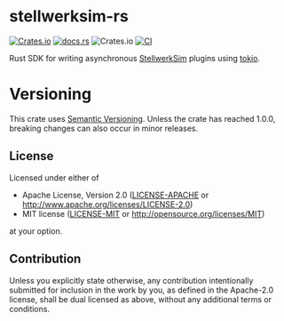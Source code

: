 # stellwerksim-rs

[![Crates.io](https://img.shields.io/crates/v/stellwerksim?style=flat-square)](https://crates.io/stellwerksim)
[![docs.rs](https://img.shields.io/docsrs/stellwerksim?style=flat-square)](https://docs.rs/stellwerksim)
![Crates.io](https://img.shields.io/crates/l/stellwerksim?style=flat-square)
[![CI](https://github.com/NyCodeGHG/stellwerksim-rs/workflows/CI/badge.svg)](https://github.com/NyCodeGHG/stellwerksim-rs/actions?query=workflow%3ACI)

Rust SDK for writing asynchronous [StellwerkSim](https://doku.stellwerksim.de/doku.php?id=stellwerksim:plugins:schnittstelle) plugins using [tokio](https://crates.io/tokio).

# Versioning

This crate uses [Semantic Versioning](https://semver.org/).
Unless the crate has reached 1.0.0, breaking changes can also occur in minor releases.

## License

Licensed under either of

 * Apache License, Version 2.0
   ([LICENSE-APACHE](LICENSE-APACHE) or http://www.apache.org/licenses/LICENSE-2.0)
 * MIT license
   ([LICENSE-MIT](LICENSE-MIT) or http://opensource.org/licenses/MIT)

at your option.

## Contribution

Unless you explicitly state otherwise, any contribution intentionally submitted
for inclusion in the work by you, as defined in the Apache-2.0 license, shall be
dual licensed as above, without any additional terms or conditions.
